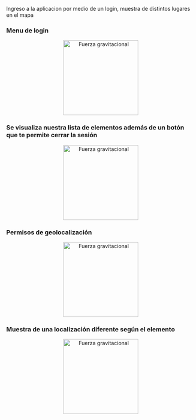 Ingreso a la aplicacion por medio de un login, muestra de distintos lugares en el mapa

### Menu de login
<p align="center"><img src="https://github.com/user-attachments/assets/ca229eae-2299-43f8-a97a-fa296d4b6f58" alt="Fuerza gravitacional" width="200"/></p>

### Se visualiza nuestra lista de elementos además de un botón que te permite cerrar la sesión
<p align="center"><img src="https://github.com/user-attachments/assets/569e0831-a895-42f8-8f2d-8524ec345221" alt="Fuerza gravitacional" width="200"/></p>

### Permisos de geolocalización
<p align="center"><img src="https://github.com/user-attachments/assets/b8e64bab-a31b-4a90-bef0-b24d2aabf6bc" alt="Fuerza gravitacional" width="200"/></p>

### Muestra de una localización diferente según el elemento
<p align="center"><img src="https://github.com/user-attachments/assets/2651dcef-7f19-473f-94b6-cf0d72c6968c" alt="Fuerza gravitacional" width="200"/></p>


